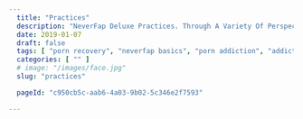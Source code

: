 ```yaml
---
  title: "Practices"
  description: "NeverFap Deluxe Practices. Through A Variety Of Perspective, Awareness And Mental Exercises, Learn To Gain Control Over Your Porn Addiction and Mind."
  date: 2019-01-07
  draft: false
  tags: [ "porn recovery", "neverfap basics", "porn addiction", "addiction", "awareness", "nofap", "neverfap", "neverfap deluxe", "neverfap basics", "nofap practices", "neverfap practices" ]
  categories: [ "" ]
  # image: "/images/face.jpg"
  slug: "practices"

  pageId: "c950cb5c-aab6-4a03-9b02-5c346e2f7593"

---
```


